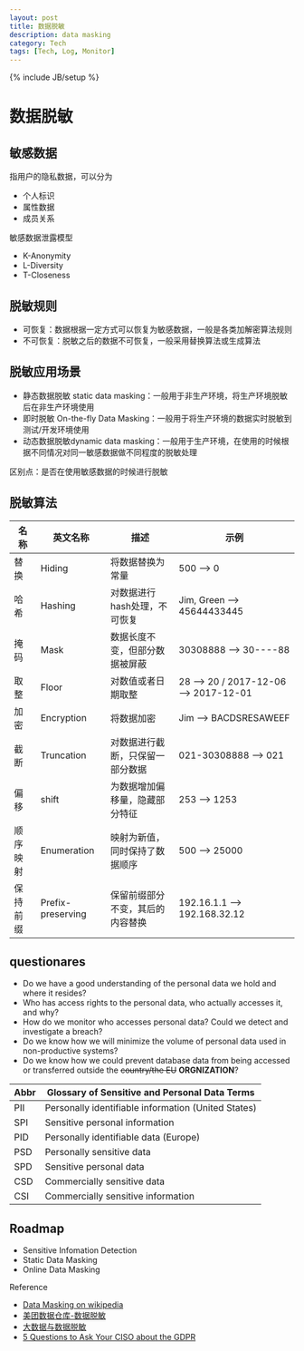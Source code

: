 ```yaml
---
layout: post
title: 数据脱敏
description: data masking
category: Tech
tags: [Tech, Log, Monitor]
---
```

{% include JB/setup %}


# 数据脱敏


## 敏感数据

指用户的隐私数据，可以分为

+ 个人标识
+ 属性数据
+ 成员关系

敏感数据泄露模型

+ K-Anonymity
+ L-Diversity
+ T-Closeness

## 脱敏规则

+ 可恢复：数据根据一定方式可以恢复为敏感数据，一般是各类加解密算法规则
+ 不可恢复：脱敏之后的数据不可恢复，一般采用替换算法或生成算法

## 脱敏应用场景

+ 静态数据脱敏 static data masking：一般用于非生产环境，将生产环境脱敏后在非生产环境使用
+ 即时脱敏 On-the-fly Data Masking：一般用于将生产环境的数据实时脱敏到测试/开发环境使用
+ 动态数据脱敏dynamic data masking：一般用于生产环境，在使用的时候根据不同情况对同一敏感数据做不同程度的脱敏处理

区别点：是否在使用敏感数据的时候进行脱敏


## 脱敏算法


名称 | 英文名称 |   描述   |  示例
-----|---------|----------|-------
替换 | Hiding | 将数据替换为常量 | 500 --> 0
哈希 | Hashing | 对数据进行hash处理，不可恢复 | Jim, Green --> 45644433445
掩码 | Mask | 数据长度不变，但部分数据被屏蔽 | 30308888 --> 30----88
取整 | Floor | 对数值或者日期取整 | 28 --> 20 / 2017-12-06 --> 2017-12-01
加密 | Encryption | 将数据加密 | Jim --> BACDSRESAWEEF
截断 | Truncation | 对数据进行截断，只保留一部分数据 | 021-30308888 --> 021
偏移 | shift | 为数据增加偏移量，隐藏部分特征 | 253 --> 1253
顺序映射 | Enumeration | 映射为新值，同时保持了数据顺序 | 500 --> 25000
保持前缀 | Prefix-preserving | 保留前缀部分不变，其后的内容替换 | 192.16.1.1 --> 192.168.32.12


## questionares

+ Do we have a good understanding of the personal data we hold and where it resides?
+ Who has access rights to the personal data, who actually accesses it, and why?
+ How do we monitor who accesses personal data?  Could we detect and investigate a breach?
+ Do we know how we will minimize the volume of personal data used in non-productive systems?
+ Do we know how we could prevent database data from being accessed or transferred outside the ~~country/the EU~~ **ORGNIZATION**?

Abbr | Glossary of Sensitive and Personal Data Terms
-----|---------
PII | Personally identifiable information (United States)
SPI | Sensitive personal information
PID | Personally identifiable data (Europe)
PSD | Personally sensitive data
SPD | Sensitive personal data
CSD | Commercially sensitive data
CSI | Commercially sensitive information


## Roadmap

* Sensitive Infomation Detection
* Static Data Masking
* Online Data Masking

Reference

+ [Data Masking on wikipedia](https://en.wikipedia.org/wiki/Data_masking)
+ [美团数据仓库-数据脱敏](https://tech.meituan.com/data-mask.html)
+ [大数据与数据脱敏](https://zhuanlan.zhihu.com/p/20824603)
+ [5 Questions to Ask Your CISO about the GDPR](https://www.imperva.com/blog/2017/06/5-questions-to-ask-ciso-about-gdpr/)